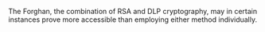 The Forghan, the combination of RSA and DLP cryptography, may in certain instances prove more accessible than employing either method individually.
